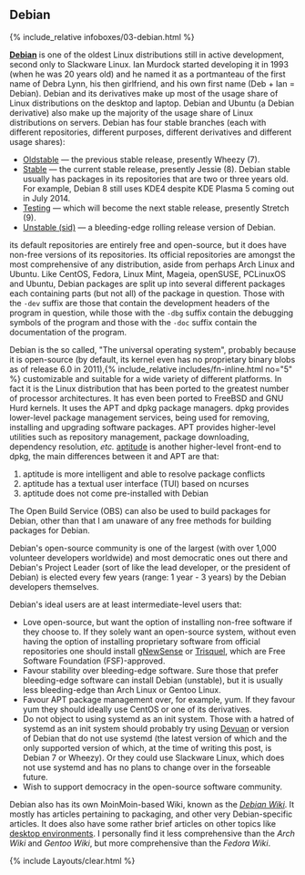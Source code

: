 ## Debian
{% include_relative infoboxes/03-debian.html %}

[**Debian**](https://www.debian.org/) is one of the oldest Linux distributions still in active development, second only to Slackware Linux. Ian Murdock started developing it in 1993 (when he was 20 years old) and he named it as a portmanteau of the first name of Debra Lynn, his then girlfriend, and his own first name (Deb + Ian = Debian). Debian and its derivatives make up most of the usage share of Linux distributions on the desktop and laptop. Debian and Ubuntu (a Debian derivative) also make up the majority of the usage share of Linux distributions on servers. Debian has four stable branches (each with different repositories, different purposes, different derivatives and different usage shares):

* [Oldstable](https://wiki.debian.org/DebianOldStable) &mdash; the previous stable release, presently Wheezy (7).
* [Stable](https://wiki.debian.org/DebianStable) &mdash; the current stable release, presently Jessie (8). Debian stable usually has packages in its repositories that are two or three years old. For example, Debian 8 still uses KDE4 despite KDE Plasma 5 coming out in July 2014.
* [Testing](https://wiki.debian.org/DebianTesting) &mdash; which will become the next stable release, presently Stretch (9).
* [Unstable (sid)](https://wiki.debian.org/DebianUnstable) &mdash; a bleeding-edge rolling release version of Debian.

its default repositories are entirely free and open-source, but it does have non-free versions of its repositories. Its official repositories are amongst the most comprehensive of any distribution, aside from perhaps Arch Linux and Ubuntu. Like CentOS, Fedora, Linux Mint, Mageia, openSUSE, PCLinuxOS and Ubuntu, Debian packages are split up into several different packages each containing parts (but not all) of the package in question. Those with the `-dev` suffix are those that contain the development headers of the program in question, while those with the `-dbg` suffix contain the debugging symbols of the program and those with the `-doc` suffix contain the documentation of the program.

Debian is the so called, "The universal operating system", probably because it is open-source (by default, its kernel even has no proprietary binary blobs as of release 6.0 in 2011),{% include_relative includes/fn-inline.html no="5" %} customizable and suitable for a wide variety of different platforms. In fact it is the Linux distribution that has been ported to the greatest number of processor architectures. It has even been ported to FreeBSD and GNU Hurd kernels. It uses the APT and dpkg package managers. dpkg provides lower-level package management services, being used for removing, installing and upgrading software packages. APT provides higher-level utilities such as repository management, package downloading, dependency resolution, *etc.* [aptitude](https://en.wikipedia.org/wiki/Aptitude_(software)) is another higher-level front-end to dpkg, the main differences between it and APT are that:
1. aptitude is more intelligent and able to resolve package conflicts
2. aptitude has a textual user interface (TUI) based on ncurses
3. aptitude does not come pre-installed with Debian

The Open Build Service (OBS) can also be used to build packages for Debian, other than that I am unaware of any free methods for building packages for Debian.

Debian's open-source community is one of the largest (with over 1,000 volunteer developers worldwide) and most democratic ones out there and Debian's Project Leader (sort of like the lead developer, or the president of Debian) is elected every few years (range: 1 year - 3 years) by the Debian developers themselves.

Debian's ideal users are at least intermediate-level users that:
* Love open-source, but want the option of installing non-free software if they choose to. If they solely want an open-source system, without even having the option of installing proprietary software from official repositories one should install [gNewSense](https://en.wikipedia.org/wiki/GNewSense) or [Trisquel](https://en.wikipedia.org/wiki/Trisquel), which are Free Software Foundation (FSF)-approved.
* Favour stability over bleeding-edge software. Sure those that prefer bleeding-edge software can install Debian (unstable), but it is usually less bleeding-edge than Arch Linux or Gentoo Linux.
* Favour APT package management over, for example, yum. If they favour yum they should ideally use CentOS or one of its derivatives.
* Do not object to using systemd as an init system. Those with a hatred of systemd as an init system should probably try using [Devuan](https://en.wikipedia.org/wiki/Devuan) or version of Debian that do not use systemd (the latest version of which and the only supported version of which, at the time of writing this post, is Debian 7 or Wheezy). Or they could use Slackware Linux, which does not use systemd and has no plans to change over in the forseable future.
* Wish to support democracy in the open-source software community.

Debian also has its own MoinMoin-based Wiki, known as the [*Debian Wiki*](https://wiki.debian.org/). It mostly has articles pertaining to packaging, and other very Debian-specific articles. It does also have some rather brief articles on other topics like [desktop environments](https://wiki.debian.org/DesktopEnvironment). I personally find it less comprehensive than the *Arch Wiki* and *Gentoo Wiki*, but more comprehensive than the *Fedora Wiki*.

{% include Layouts/clear.html %}
